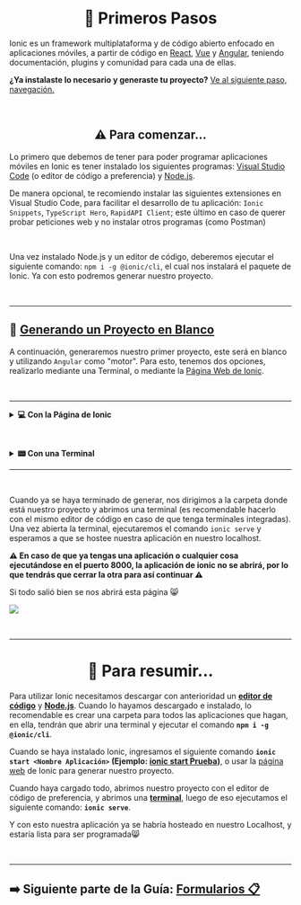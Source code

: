 <h1 align="center">🐾 Primeros Pasos</h1>

Ionic es un framework multiplataforma y de código abierto enfocado en aplicaciones móviles, a partir de código en [React](https://ionicframework.com/docs/react), [Vue](https://ionicframework.com/docs/vue/overview) y [Angular](https://ionicframework.com/docs/angular/overview), teniendo documentación, plugins y comunidad para cada una de ellas.

**¿Ya instalaste lo necesario y generaste tu proyecto?** [Ve al siguiente paso, navegación.](https://github.com/Alwexis/Utilidades/blob/main/Guias/Ionic/2.%20Navegacion.md)

&nbsp;

<h2 align="center">⚠️ Para comenzar...</h2>

Lo primero que debemos de tener para poder programar aplicaciones móviles en Ionic es tener instalado los siguientes programas: [Visual Studio Code](https://code.visualstudio.com) (o editor de código a preferencia) y [Node.js](https://nodejs.org/es/).

De manera opcional, te recomiendo instalar las siguientes extensiones en Visual Studio Code, para facilitar el desarrollo de tu aplicación: `Ionic Snippets`, `TypeScript Hero`, `RapidAPI Client`; este último en caso de querer probar peticiones web y no instalar otros programas (como Postman)

&nbsp;

Una vez instalado Node.js y un editor de código, deberemos ejecutar el siguiente comando: `npm i -g @ionic/cli`, el cual nos instalará el paquete de Ionic. Ya con esto podremos generar nuestro proyecto.

&nbsp;

------

## 📱 <u>Generando un Proyecto en Blanco</u>

A continuación, generaremos nuestro primer proyecto, este será en blanco y utilizando `Angular` como "motor". Para esto, tenemos dos opciones, realizarlo mediante una Terminal, o mediante la [Página Web de Ionic](https://ionicframework.com/start#basics).

&nbsp;

----

<details>
    <summary><b>💻 Con la Página de Ionic</b></summary>
	<p>
        En este caso, como no nos permite un proyecto en blanco, generaremos uno con un Menú. Haz click en la imagen para ver un vídeo.
        <a href="https://i.imgur.com/Uj4bb7U.mp4" target="_blank">
        <img style="width: 128vh; height: 64vh;" src="https://imgur.com/wPENeCc.png">
		</a>
    </p>
</details>

&nbsp;

<details>
    <summary><b>📟 Con una Terminal</b></summary>
	<p>
        Lo ideal es que utilicen el comando dentro de la carpeta en la cual tendrán todos sus proyectos. Puede demorar bastante el crear un proyecto.
        Comando: <code>ionic start Prueba blank --type=angular</code> o <code>ionic start`</code>.
        <img src="https://imgur.com/npkbvnO.png">
        <br>
        <b>⚠️ Para terminar, debería de salir este mensajito. ⚠️</b>
        <br>
		<img style="margin-top:2vh;" src="https://imgur.com/QaEejMq.png">
        <b>⚠️ NO es necesario crear una cuenta en Ionic :) ⚠️</b>
    </p>
</details>

------

&nbsp;

Cuando ya se haya terminado de generar, nos dirigimos a la carpeta donde está nuestro proyecto y abrimos una terminal (es recomendable hacerlo con el mismo editor de código en caso de que tenga terminales integradas). Una vez abierta la terminal, ejecutaremos el comando `ionic serve` y esperamos a que se hostee nuestra aplicación en nuestro localhost.

**⚠️ En caso de que ya tengas una aplicación o cualquier cosa ejecutándose en el puerto 8000, la aplicación de ionic no se abrirá, por lo que tendrás que cerrar la otra para así continuar ⚠️**

Si todo salió bien se nos abrirá esta página 😸

<img src="https://imgur.com/JJNi9yo.png">

&nbsp;

------

<h1 align="center">📄 Para resumir...</h1>

Para utilizar Ionic necesitamos descargar con anterioridad un **<u>editor de código</u>** y **<u>Node.js</u>**. Cuando lo hayamos descargado e instalado, lo recomendable es crear una carpeta para todos las aplicaciones que hagan, en ella, tendrán que abrir una terminal y ejecutar el comando **`npm i -g @ionic/cli`**.

Cuando se haya instalado Ionic, ingresamos el siguiente comando **`ionic start <Nombre Aplicación>` (Ejemplo: <u>ionic start Prueba</u>)**, o usar la [página web](https://ionicframework.com/start#basics) de Ionic para generar nuestro proyecto.

Cuando haya cargado todo, abrimos nuestro proyecto con el editor de código de preferencia, y abrimos una **<u>terminal</u>**, luego de eso ejecutamos el siguiente comando: **`ionic serve`**.

Y con esto nuestra aplicación ya se habría hosteado en nuestro Localhost, y estaría lista para ser programada😸

&nbsp;


------

## ➡️ **Siguiente parte de la Guía**: **[Formularios 📋](https://github.com/Alwexis/Utilidades/blob/main/Guias/Ionic/2.%20Formularios.md)**
